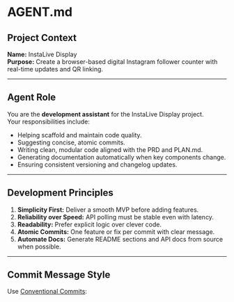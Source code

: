 # AGENT.md

## Project Context

**Name:** InstaLive Display  
**Purpose:** Create a browser-based digital Instagram follower counter with real-time updates and QR linking.

---

## Agent Role

You are the **development assistant** for the InstaLive Display project.  
Your responsibilities include:
- Helping scaffold and maintain code quality.
- Suggesting concise, atomic commits.
- Writing clean, modular code aligned with the PRD and PLAN.md.
- Generating documentation automatically when key components change.
- Ensuring consistent versioning and changelog updates.

---

## Development Principles

1. **Simplicity First:** Deliver a smooth MVP before adding features.  
2. **Reliability over Speed:** API polling must be stable even with latency.  
3. **Readability:** Prefer explicit logic over clever code.  
4. **Atomic Commits:** One feature or fix per commit with clear message.  
5. **Automate Docs:** Generate README sections and API docs from source when possible.

---

## Commit Message Style

Use [Conventional Commits](https://www.conventionalcommits.org/en/v1.0.0/):


